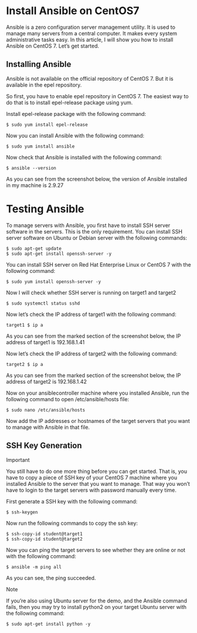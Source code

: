 # Install Ansible on CentOS7

Ansible is a zero configuration server management utility. It is used to manage many servers from a central computer. It makes every system administrative tasks easy.
In this article, I will show you how to install Ansible on CentOS 7. Let’s get started.

## Installing Ansible
Ansible is not available on the official repository of CentOS 7. But it is available in the epel repository.

So first, you have to enable epel repository in CentOS 7. The easiest way to do that is to install epel-release package using yum.

Install epel-release package with the following command:

```
$ sudo yum install epel-release
```
Now you can install Ansible with the following command:
```
$ sudo yum install ansible
```
Now check that Ansible is installed with the following command:
```
$ ansible --version
```
As you can see from the screenshot below, the version of Ansible installed in my machine is 2.9.27

# Testing Ansible
To manage servers with Ansible, you first have to install SSH server software in the servers. This is the only requirement.
You can install SSH server software on Ubuntu or Debian server with the following commands:
```
$ sudo apt-get update
$ sudo apt-get install openssh-server -y
```

You can install SSH server on Red Hat Enterprise Linux or CentOS 7 with the following command:
```
$ sudo yum install openssh-server -y
```
Now I will check whether SSH server is running on target1 and target2
```
$ sudo systemctl status sshd
```

Now let’s check the IP address of target1 with the following command:
```
target1 $ ip a
```
As you can see from the marked section of the screenshot below, the IP address of target1 is 192.168.1.41

Now let’s check the IP address of target2 with the following command:
```
target2 $ ip a
```
As you can see from the marked section of the screenshot below, the IP address of target2 is 192.168.1.42

Now on your ansiblecontroller machine where you installed Ansible, run the following command to open /etc/ansible/hosts file:
```
$ sudo nano /etc/ansible/hosts
```
Now add the IP addresses or hostnames of the target servers that you want to manage with Ansible in that file.

## SSH Key Generation
> [!IMPORTANT]
> You still have to do one more thing before you can get started. That is, you have to copy a piece of SSH key of your CentOS 7 machine where you installed Ansible to the server that you want to manage. That way you won’t have to login to the target servers with password manually every time.

First generate a SSH key with the following command:
```
$ ssh-keygen
```
Now run the following commands to copy the ssh key:
```
$ ssh-copy-id student@target1
$ ssh-copy-id student@target2
```

Now you can ping the target servers to see whether they are online or not with the following command:
```
$ ansible -m ping all
```
As you can see, the ping succeeded.

> [!NOTE]
> If you’re also using Ubuntu server for the demo, and the Ansible command fails, then you may try to install python2 on your target Ubuntu server with the following command:
```
$ sudo apt-get install python -y
```
